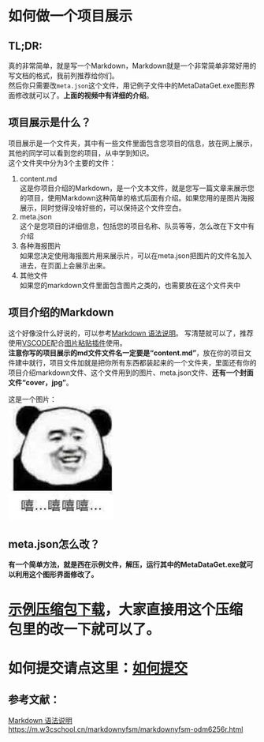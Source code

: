 ﻿# 如何做一个项目展示

## TL;DR:
真的非常简单，就是写一个Markdown，Markdown就是一个非常简单非常好用的写文档的格式，我前列推荐给你们。  
然后你只需要改`meta.json`这个文件，用记例子文件中的MetaDataGet.exe图形界面修改就可以了。**上面的视频中有详细的介绍**。

## 项目展示是什么？
项目展示是一个文件夹，其中有一些文件里面包含您项目的信息，放在网上展示，其他的同学可以看到您的项目，从中学到知识。  
这个文件夹中分为3个主要的文件：  
1. content.md  
  这是你项目介绍的Markdown，是一个文本文件，就是您写一篇文章来展示您的项目，使用Markdown这种简单的格式后面有介绍。如果您用的是图片海报展示，同时觉得没啥好些的，可以保持这个文件空白。
2. meta.json  
这个是您项目的详细信息，包括您的项目名称、队员等等，怎么改在下文中有介绍
3. 各种海报图片  
如果您决定使用海报图片用来展示片，可以在meta.json把图片的文件名加入进去，在页面上会展示出来。
4. 其他文件  
如果您的markdown文件里面包含图片之类的，也需要放在这个文件夹中

## 项目介绍的Markdown
这个好像没什么好说的，可以参考[Markdown 语法说明][]。
写清楚就可以了，推荐使用[VSCODE](https://code.visualstudio.com/docs/languages/markdown)配合[图片粘贴插件](https://marketplace.visualstudio.com/items?itemName=mushan.vscode-paste-image)使用。  
**注意你写的项目展示的md文件文件名一定要是“content.md”**，放在你的项目文件建中就行，项目文件加就是把你所有东西都装起来的一个文件夹，里面还有你的项目介绍markdown文件、这个文件用到的图片、meta.json文件、**还有一个封面文件“cover，jpg”**。

这是一个图片：  
![](2019-07-31-18-25-36.png)

## meta.json怎么改？
**有一个简单方法，就是西在示例文件，解压，运行其中的MetaDataGet.exe就可以利用这个图形界面修改了。**

<!-- 下面的是给那个和玩家看的，您可以忽略。

1. 首先需要保证文件编码是Unicode，不然中文会乱码。  
unicode是啥？您不用管，您在例子文件上该就可以了。
1. 但是我还是在这里解释一下您需要修改的部分的意义：
```json
{
  "WebPath": "\\hustSample/seee/soft19\\work1",
  "Title": "这是一个例子，这里是项目的标题",
  "ChangeTime": "2019-07-31T17:13:09.7838032+08:00",
  "CreatedTime": "2019-03-24T22:45:57.0893043+08:00",
  "ViewedTimes": 0,
  "Template": "projectView",
  "Author": null,
  "Cover": "cover.jpg",
  "Extras": {
    "TeamName": "团队名称",
    "Abstract": "这里是您项目的摘要，请您写一段话介绍一下吧。不要太长400个字以内哦",
    "Teacher": "ָ指导老师的名字",
    "ProjectLink": "https://github.com/the-real-jushen/chibicms",
    "TeamMember": [
      "张队长",
      "这里填写上有团队成员的名字，队长名字请写第一个",
      "张三",
      "张四",
      "有几个写几个记得删掉"
    ],
    "Posters": [
      "1.jpg",
      "2.jpg",
      "有几个图片就写几条这个.jpg",
      "如果没有图片就删光中括号中间的.jpg"
    ],
    "EmbeddedVideo": "<iframe height=498 width=510 src='http://player.youku.com/embed/XNDI5NDQ3NjgyMA==' frameborder=0 'allowfullscreen'></iframe>"
  },
  "TopPath": "G:\\project\\Parallel\\ChibiCMSHust\\chibicms\\Code\\ChibiCmsWeb\\wwwroot\\contents\\hustSample/seee/soft19\\work1",
  "ContentType": "Content"
}
```
首先这是一个JSON file，是一种数据格式，不过不要怕，虽然这个是给机器看的数据，但是他设计的也是Human Readable的。
一般来说“：”前面的是字段名（key），后面的是值（value）。你只要改value就可以了，不要改其他的东西，改了就gg机器就不认识了。  
也不是所有的value都要改的，你一看就知道哪些要改，我这里再详细说一下。注意您只需要改引号里的东西，引号外面千万不要动：

* **Title**： 这里改成你项目的标题
然后下面很多都不用改，就是Extra下面的很多要改，
* **TeamName**：就是你给你团队起的名字
* **Abstract**: "这里是您项目的摘要，请您写一段话介绍一下吧。不要太长400个字以内哦",
* **Teacher**：指导老师的名字
* **ProjectLink**：这个很重要，这里填你香奴可以下载的东西的路径，一般是Github的链接，或这个百度网盘你项目文件的链接，可以是代码，ppt，论文，资料，图纸等等你想要别人下载的你想共享的东西。只能填一个链接哦，如果你有多个辅助的链接，可以放到content.md中。
* **TeamMember**： 这里写的是团队成员的名字，第一个名字将被认为是队长，这是个JSON的数据写法，记得每个元组写一行，这样你看着舒服些，然后每个元素后面是“,”分割的，最后一个元素后面没有。
* **Posters**：这个是你要展示的poster图片，和上一条一样是数组，你有几个图片就写几条，引号重视文件名，这个文件要房子啊你的项目文件夹中哦，就是和这个文件在一个文件夹中。如果没有图片就把中括号中间的内容删掉，不善好像也可以。
* **EmbeddedVideo**：这里可以写一个你的时评链接，请使用各种视频网站的iframe嵌入代码，例如下图：  
![](2019-07-31-23-30-06.png)  
仅支持在这个位置展示一个视频，多的请插入到Markdown中。 -->

# [示例压缩包下载](project-sample.zip)，大家直接用这个压缩包里的改一下就可以了。

# 如何提交请点这里：[如何提交](/contents/kshub-projects/instructions/how-to-submit)

## 参考文献：
[Markdown 语法说明]:(https://m.w3cschool.cn/markdownyfsm/markdownyfsm-odm6256r.html)
[Markdown 语法说明] https://m.w3cschool.cn/markdownyfsm/markdownyfsm-odm6256r.html

